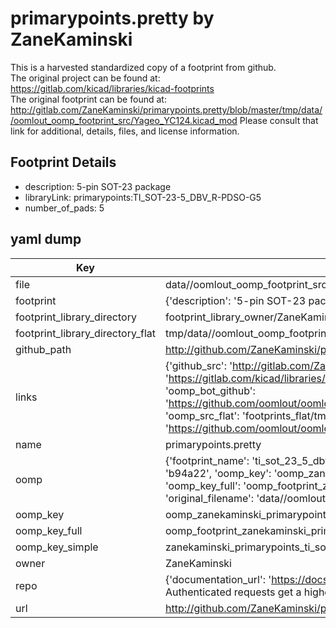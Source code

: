 # primarypoints.pretty by ZaneKaminski  
This is a harvested standardized copy of a footprint from github.  
The original project can be found at:  
https://gitlab.com/kicad/libraries/kicad-footprints  
The original footprint can be found at:
http://gitlab.com/ZaneKaminski/primarypoints.pretty/blob/master/tmp/data//oomlout_oomp_footprint_src/Yageo_YC124.kicad_mod
Please consult that link for additional, details, files, and license information.  
## Footprint Details
* description: 5-pin SOT-23 package  
* libraryLink: primarypoints:TI_SOT-23-5_DBV_R-PDSO-G5  
* number_of_pads: 5  
## yaml dump  
| Key | Value |  
| --- | --- |  
| file | data//oomlout_oomp_footprint_src/primarypoints.pretty/TI_SOT-23-5_DBV_R-PDSO-G5.kicad_mod |  
| footprint | {'description': '5-pin SOT-23 package', 'libraryLink': 'primarypoints:TI_SOT-23-5_DBV_R-PDSO-G5', 'number_of_pads': 5} |  
| footprint_library_directory | footprint_library_owner/ZaneKaminski_primarypoints.pretty |  
| footprint_library_directory_flat | tmp/data//oomlout_oomp_footprint_src/footprints_flat/zanekaminski_primarypoints_ti_sot_23_5_dbv_r_pdso_g5/working |  
| github_path | http://github.com/ZaneKaminski/primarypoints.pretty/blob/master/tmp/data//oomlout_oomp_footprint_src/TI_SOT-23-5_DBV_R-PDSO-G5.kicad_mod |  
| links | {'github_src': 'http://gitlab.com/ZaneKaminski/primarypoints.pretty/blob/master/tmp/data//oomlout_oomp_footprint_src/Yageo_YC124.kicad_mod', 'github_src_repo': 'https://gitlab.com/kicad/libraries/kicad-footprints', 'oomp_bot': 'tmp/data//oomlout_oomp_footprint_src/footprints/zanekaminski_primarypoints_ti_sot_23_5_dbv_r_pdso_g5/working', 'oomp_bot_github': 'https://github.com/oomlout/oomlout_oomp_footprint_bot/tree/main/tmp/data//oomlout_oomp_footprint_src/footprints/zanekaminski_primarypoints_ti_sot_23_5_dbv_r_pdso_g5/working', 'oomp_src_flat': 'footprints_flat/tmp/data//oomlout_oomp_footprint_src/footprints_flat/zanekaminski_primarypoints_ti_sot_23_5_dbv_r_pdso_g5/working', 'oomp_src_flat_github': 'https://github.com/oomlout/oomlout_oomp_footprint_src/tree/main/tmp/data//oomlout_oomp_footprint_src/footprints_flat/zanekaminski_primarypoints_ti_sot_23_5_dbv_r_pdso_g5/working'} |  
| name | primarypoints.pretty |  
| oomp | {'footprint_name': 'ti_sot_23_5_dbv_r_pdso_g5', 'library_name': 'primarypoints', 'md5': 'b94a2277e6efb0aaecdac414df9f35eb', 'md5_10': 'b94a2277e6', 'md5_5': 'b94a2', 'md5_6': 'b94a22', 'oomp_key': 'oomp_zanekaminski_primarypoints_ti_sot_23_5_dbv_r_pdso_g5', 'oomp_key_extra': 'oomp_footprint_zanekaminski_primarypoints_ti_sot_23_5_dbv_r_pdso_g5', 'oomp_key_full': 'oomp_footprint_zanekaminski_primarypoints_ti_sot_23_5_dbv_r_pdso_g5_b94a22', 'oomp_key_simple': 'zanekaminski_primarypoints_ti_sot_23_5_dbv_r_pdso_g5', 'original_filename': 'data//oomlout_oomp_footprint_src/primarypoints.pretty/TI_SOT-23-5_DBV_R-PDSO-G5.kicad_mod', 'owner_name': 'zanekaminski'} |  
| oomp_key | oomp_zanekaminski_primarypoints_ti_sot_23_5_dbv_r_pdso_g5 |  
| oomp_key_full | oomp_footprint_zanekaminski_primarypoints_ti_sot_23_5_dbv_r_pdso_g5 |  
| oomp_key_simple | zanekaminski_primarypoints_ti_sot_23_5_dbv_r_pdso_g5 |  
| owner | ZaneKaminski |  
| repo | {'documentation_url': 'https://docs.github.com/rest/overview/resources-in-the-rest-api#rate-limiting', 'message': "API rate limit exceeded for 84.66.142.224. (But here's the good news: Authenticated requests get a higher rate limit. Check out the documentation for more details.)"} |  
| url | http://github.com/ZaneKaminski/primarypoints.pretty |  

